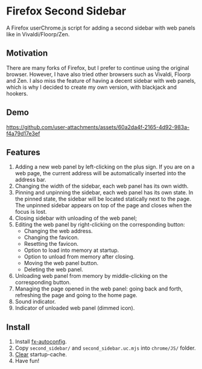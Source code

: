 # Firefox Second Sidebar

A Firefox userChrome.js script for adding a second sidebar with web panels like in Vivaldi/Floorp/Zen.

## Motivation

There are many forks of Firefox, but I prefer to continue using the original browser. However, I have also tried other browsers such as Vivaldi, Floorp and Zen. I also miss the feature of having a decent sidebar with web panels, which is why I decided to create my own version, with blackjack and hookers.

## Demo

https://github.com/user-attachments/assets/60a2da4f-2165-4d92-983a-f4a79d17e3ef

## Features

1. Adding a new web panel by left-clicking on the plus sign. If you are on a web page, the current address will be automatically inserted into the address bar.
2. Changing the width of the sidebar, each web panel has its own width.
3. Pinning and unpinning the sidebar, each web panel has its own state. In the pinned state, the sidebar will be located statically next to the page. The unpinned sidebar appears on top of the page and closes when the focus is lost.
4. Closing sidebar with unloading of the web panel;
5. Editing the web panel by right-clicking on the corresponding button:
    - Changing the web address.
    - Changing the favicon.
    - Resetting the favicon.
    - Option to load into memory at startup.
    - Option to unload from memory after closing.
    - Moving the web panel button.
    - Deleting the web panel.
6. Unloading web panel from memory by middle-clicking on the corresponding button.
7. Managing the page opened in the web panel: going back and forth, refreshing the page and going to the home page.
8. Sound indicator.
9. Indicator of unloaded web panel (dimmed icon).

## Install

1. Install [fx-autoconfig](https://github.com/MrOtherGuy/fx-autoconfig).
2. Copy `second_sidebar/` and `second_sidebar.uc.mjs` into `chrome/JS/` folder.
3. [Clear](https://github.com/MrOtherGuy/fx-autoconfig?tab=readme-ov-file#deleting-startup-cache) startup-cache.
4. Have fun!
